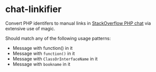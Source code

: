 chat-linkifier
==============

Convert PHP identifers to manual links in [StackOverflow PHP chat](http://chat.stackoverflow.com/rooms/11/php) via extensive use of magic.

Should match any of the following usage patterns:

 - Message with function() in it
 - Message with `function()` in it
 - Message with `ClassOrInterfaceName` in it
 - Message with `bookname` in it
